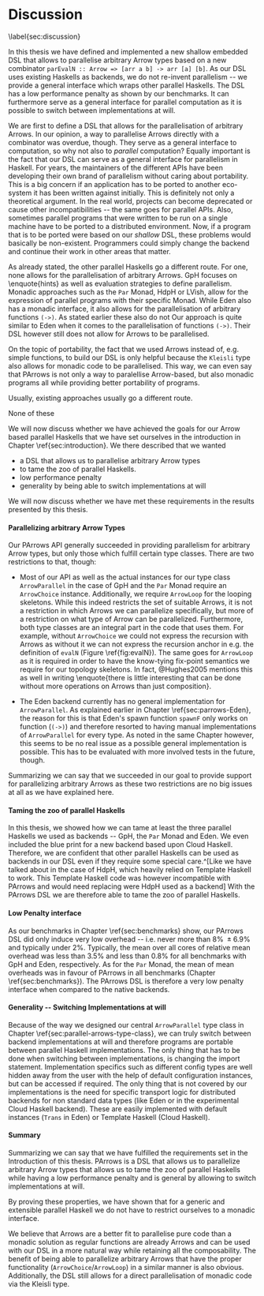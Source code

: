 # Discussion

\label{sec:discussion}

In this thesis we have defined and implemented a new shallow embedded DSL that allows
to parallelise arbitrary Arrow types based on a new combinator
`parEvalN :: Arrow => [arr a b] -> arr [a] [b]`.
As our DSL uses existing Haskells as backends,
we do not re-invent parallelism -- we provide a general
interface which wraps other parallel Haskells. The DSL has
a low performance penalty as shown by our benchmarks. It can furthermore serve
as a general interface for parallel computation as it is possible to
switch between implementations at will.

We are first to define a DSL that allows
for the parallelisation of arbitrary Arrows.
In our opinion, a way to parallelise Arrows directly with a combinator was
overdue, though. They serve
as a general interface to computation, so why not also to *parallel* computation?
Equally important is the fact that our DSL can serve as a general interface for parallelism
in Haskell. For years, the maintainers of the
different APIs
have been developing their own brand of parallelism without caring about portability.
This is a big concern if an application has to be ported to
another eco-system it has been written against initially.
This is definitely not only a theoretical argument.
In the real world, projects can become
deprecated or cause other incompatibilities -- the same goes for parallel APIs.
Also, sometimes parallel programs that
were written to be run on a single machine have to be ported
to a distributed environment. Now, if a program that is to be ported were
based on our *shallow* DSL, these
problems would basically be non-existent.
Programmers could simply change the backend and
continue their work in other areas that matter.

As already stated, the other parallel Haskells go a different route.
For one, none allows for the parallelisation of arbitrary Arrows.
GpH focuses on \enquote{hints} as well as evaluation strategies to
define parallelism.
Monadic approaches such as the `Par` Monad, HdpH or LVish,
allow for the expression of parallel programs with their specific Monad.
While Eden also has a monadic interface, it also allows for the parallelisation
of arbitrary functions `(->)`.
As stated earlier these also do not
Our approach is quite similar to Eden when it comes to the parallelisation of
functions `(->)`.
Their DSL however still does not allow for Arrows to be parallelised.

On the topic of portability, the fact that we used Arrows instead of, e.g. simple functions,
to build our DSL is only helpful because the `Kleisli` type also allows for monadic code to be 
parallelised.
This way, we can even say that PArrows is not only a way to paralellise Arrow-based,
but also monadic programs all while providing better portability of programs.


Usually, existing approaches usually go a different route.

None of these
 

We will now discuss whether we have achieved the goals 
for our Arrow based parallel Haskells that we have set ourselves in the introduction
in Chapter \ref{sec:introduction}. We there described that we wanted

- a DSL that allows us to parallelise arbitrary Arrow types
- to tame the zoo of parallel Haskells.
- low performance penalty
- generality by being able to switch implementations at will

We will now discuss whether we have met these requirements in the results presented by
this thesis. 

#### Parallelizing arbitrary Arrow Types

Our PArrows API generally succeeded in providing parallelism for arbitrary Arrow
types, but only those which fulfill certain type classes. There are two restrictions
to that, though:

- Most of our API
as well as the actual instances for our type class `ArrowParallel` in the
case of GpH and the `Par` Monad require an `ArrowChoice` instance. Additionally,
we require `ArrowLoop` for the looping skeletons. While this indeed restricts the
set of suitable Arrows, it is not a restriction in which Arrows we can parallelize
specifically, but more of a restriction on what type of Arrow can be parallelized.
Furthermore, both type classes are an integral part in the code that uses them.
For example, without `ArrowChoice` we could not express the recursion with Arrows as
without it we can not express the recursion anchor in e.g. the definition
of `evalN` (Figure \ref{fig:evalN}). The same goes for `ArrowLoop` as it
is required in order to have the know-tying fix-point semantics we require for
our topology skeletons. In fact, @Hughes2005 mentions this as well in writing
\enquote{there is little interesting that can be done without
more operations on Arrows than just composition}.

- The Eden backend currently has no general implementation for `ArrowParallel`.
As explained earlier in Chapter \ref{sec:parrows-Eden}, the reason for this is that Eden's spawn function `spawnF`
only works on function (`(->)`) and therefore resorted to having manual implementations
of `ArrowParallel` for every type. As noted in the same Chapter however, this
seems to be no real issue as a possible general implementation is possible. This
has to be evaluated with more involved tests in the future, though.

Summarizing we can say that we succeeded in our goal to provide support for parallelizing
arbitrary Arrows as these two restrictions are no big issues at all as we have explained here. 

#### Taming the zoo of parallel Haskells

In this thesis, we showed how we can tame at least the three parallel Haskells
we used as backends -- GpH, the `Par` Monad and Eden. We even included
the blue print for a new backend based upon Cloud Haskell. Therefore, we are confident that
other parallel Haskells can be used as backends in our DSL even if they require
some special care.^[Like we have talked about in the case of HdpH, which heavily relied
on Template Haskell to work. This Template Haskell code was however incompatible
with PArrows and would need replacing were HdpH used as a backend] With the PArrows DSL we are therefore able to
tame the zoo of parallel Haskells.

#### Low Penalty interface

As our benchmarks in Chapter \ref{sec:benchmarks} show, our PArrows DSL did only
induce very low overhead -- i.e. never more than $8\% \; \pm 6.9\%$ and typically
under $2\%$. Typically, the mean over all
cores of relative mean overhead was less than $3.5\%$ and less than $0.8\%$
for all benchmarks with GpH and Eden, respectively. As for the `Par` Monad,
the mean of mean overheads was in favour of PArrows in all benchmarks
(Chapter \ref{sec:benchmarks}).
The PArrows DSL is therefore a very low penalty interface when compared
to the native backends.

#### Generality -- Switching Implementations at will

Because of the way we designed our central `ArrowParallel` type class
in Chapter \ref{sec:parallel-arrows-type-class}, we can truly switch between
backend implementations at will and therefore programs are portable
between parallel Haskell implementations. The only thing that has to be done
when switching between implementations, 
is changing the import statement.
Implementation specifics such as different config types are well hidden
away from the user with the help of default configuration instances, but
can be accessed if required. The only thing that is not covered
by our implementations is the need for specific transport logic for
distributed backends for non standard
data types (like Eden or in the experimental Cloud Haskell backend). These
are easily implemented with default instances (`Trans` in Eden) or
Template Haskell (Cloud Haskell).

#### Summary

Summarizing we can say that we have fulfilled the requirements set in the
Introduction of this thesis. PArrows is a DSL
that allows us to parallelize arbitrary Arrow types that allows us
to tame the zoo of parallel Haskells while having a low performance penalty
and is general by allowing to switch implementations at will.

By proving these properties,
we have shown that for a generic and extensible
parallel Haskell we do not have to restrict ourselves to a monadic interface.

We believe that 
Arrows are a better fit to parallelise pure code than a monadic solution as
regular functions are already Arrows and can be used with our DSL in a more natural
way while retaining all the composability. The benefit of being able to parallelize
arbitrary Arrows that have the proper functionality (`ArrowChoice`/`ArrowLoop`)
in a similar manner is also obvious.
Additionally, the DSL still allows for a direct parallelisation of
monadic code via the Kleisli type.
